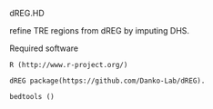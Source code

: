 dREG.HD

refine TRE regions from dREG by imputing DHS.

Required software
    
    R (http://www.r-project.org/)
    
    dREG package(https://github.com/Danko-Lab/dREG).
    
    bedtools ()
    
